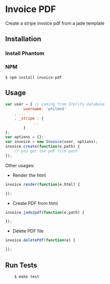 # Invoice PDF

  Create a stripe invoice pdf from a jade template

## Installation

### Install Phantom

### NPM
    $ npm install invoice-pdf
  
## Usage

```js
var user = { // coming from Storify database
		username: 'philmod'
	, ...
	, _stripe : {
			...
		}
};
var options = {};
var invoice = new Invoice(user, options);
invoice.create(function(e,path) {
	// you get the pdf file path
});
```

Other usages: 
 - Render the html
```js
invoice.render(function(e,html) {

});
```
 - Create PDF from html
```js
invoice.jade2pdf(function(e,path) {

});
```
 - Delete PDF file
```js
invoice.deletePdf(function(e) {

});
```

## Run Tests
		$ make test